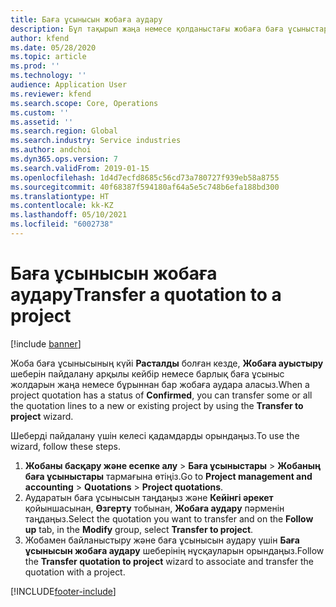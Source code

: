 ```yaml
---
title: Баға ұсынысын жобаға аудару
description: Бұл тақырып жаңа немесе қолданыстағы жобаға баға ұсыныстарын қалай аудару керектігі туралы ақпарат береді.
author: kfend
ms.date: 05/28/2020
ms.topic: article
ms.prod: ''
ms.technology: ''
audience: Application User
ms.reviewer: kfend
ms.search.scope: Core, Operations
ms.custom: ''
ms.assetid: ''
ms.search.region: Global
ms.search.industry: Service industries
ms.author: andchoi
ms.dyn365.ops.version: 7
ms.search.validFrom: 2019-01-15
ms.openlocfilehash: 1d4d7ecfd8685c56cd73a780727f939eb58a8755
ms.sourcegitcommit: 40f68387f594180af64a5e5c748b6efa188bd300
ms.translationtype: HT
ms.contentlocale: kk-KZ
ms.lasthandoff: 05/10/2021
ms.locfileid: "6002738"
---
```

# <a name="transfer-a-quotation-to-a-project"></a><span data-ttu-id="509cf-103">Баға ұсынысын жобаға аудару</span><span class="sxs-lookup"><span data-stu-id="509cf-103">Transfer a quotation to a project</span></span>

[!include [banner](../includes/banner.md)]

<span data-ttu-id="509cf-104">Жоба баға ұсынысының күйі **Расталды** болған кезде, **Жобаға ауыстыру** шеберін пайдалану арқылы кейбір немесе барлық баға ұсыныс жолдарын жаңа немесе бұрыннан бар жобаға аудара аласыз.</span><span class="sxs-lookup"><span data-stu-id="509cf-104">When a project quotation has a status of **Confirmed**, you can transfer some or all the quotation lines to a new or existing project by using the **Transfer to project** wizard.</span></span> 

<span data-ttu-id="509cf-105">Шеберді пайдалану үшін келесі қадамдарды орындаңыз.</span><span class="sxs-lookup"><span data-stu-id="509cf-105">To use the wizard, follow these steps.</span></span>

1. <span data-ttu-id="509cf-106">**Жобаны басқару және есепке алу** > **Баға ұсыныстары** > **Жобаның баға ұсыныстары** тармағына өтіңіз.</span><span class="sxs-lookup"><span data-stu-id="509cf-106">Go to **Project management and accounting** > **Quotations** > **Project quotations**.</span></span>
2. <span data-ttu-id="509cf-107">Аударатын баға ұсынысын таңдаңыз және **Кейінгі әрекет** қойыншасынан, **Өзгерту** тобынан, **Жобаға аудару** пәрменін таңдаңыз.</span><span class="sxs-lookup"><span data-stu-id="509cf-107">Select the quotation you want to transfer and on the **Follow up** tab, in the **Modify** group, select **Transfer to project**.</span></span>
3. <span data-ttu-id="509cf-108">Жобамен байланыстыру және баға ұсынысын аудару үшін **Баға ұсынысын жобаға аудару** шеберінің нұсқауларын орындаңыз.</span><span class="sxs-lookup"><span data-stu-id="509cf-108">Follow the **Transfer quotation to project** wizard to associate and transfer the quotation with a project.</span></span>


[!INCLUDE[footer-include](../includes/footer-banner.md)]